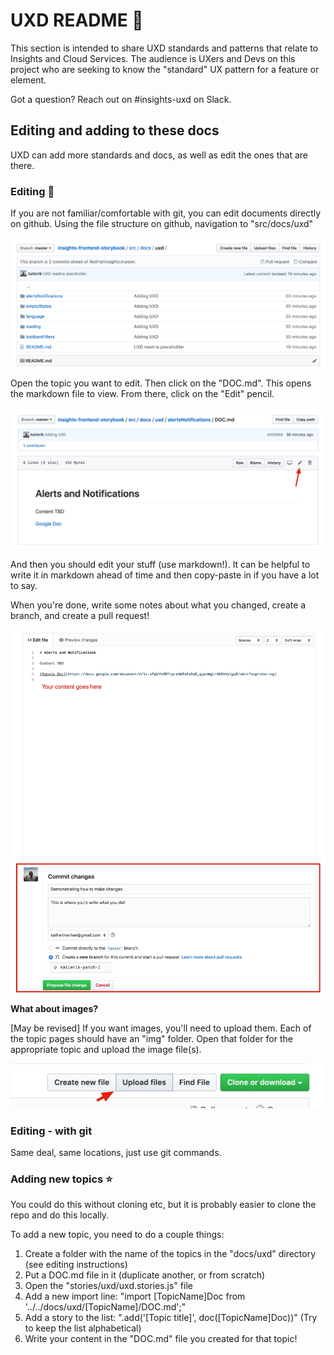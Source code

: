 # UXD README :rocket:

This section is intended to share UXD standards and patterns that relate to Insights and Cloud Services. The audience is UXers and Devs on this project who are seeking to know the "standard" UX pattern for a feature or element.

Got a question? Reach out on #insights-uxd on Slack.

## Editing and adding to these docs
UXD can add more standards and docs, as well as edit the ones that are there.

### Editing :pencil:
If you are not familiar/comfortable with git, you can edit documents directly on github.
Using the file structure on github, navigation to "src/docs/uxd"

![Github path](./img/githubUXDPath.jpg)

Open the topic you want to edit. Then click on the "DOC.md". This opens the markdown file to view.
From there, click on the "Edit" pencil.

![Markdown file open on github](img/githubEdit.jpg)

And then you should edit your stuff (use markdown!). It can be helpful to write it in markdown ahead of time and then copy-paste in if you have a lot to say.

When you're done, write some notes about what you changed, create a branch, and create a pull request!

![Where to edit and also where to write comments](img/githubNewPR.jpg)

**What about images?**

[May be revised] If you want images, you'll need to upload them. Each of the topic pages should have an "img" folder. Open that folder for the appropriate topic and upload the image file(s).

![Pointing out the upload button](img/githubUploadFile.jpg)

### Editing - with git
Same deal, same locations, just use git commands.

### Adding new topics :star:
You could do this without cloning etc, but it is probably easier to clone the repo and do this locally.

To add a new topic, you need to do a couple things:
1. Create a folder with the name of the topics in the "docs/uxd" directory (see editing instructions)
2. Put a DOC.md file in it (duplicate another, or from scratch)
3. Open the "stories/uxd/uxd.stories.js" file
4. Add a new import line: "import [TopicName]Doc from '../../docs/uxd/[TopicName]/DOC.md';"
5. Add a story to the list: ".add('[Topic title]', doc([TopicName]Doc))" (Try to keep the list alphabetical)
6. Write your content in the "DOC.md" file you created for that topic!
